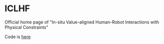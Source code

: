 # ICLHF
Official home page of "In-situ Value-aligned Human-Robot Interactions with Physical Constraints"

Code is [here](https://github.com/ICLHF/ICLHF)
